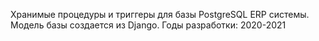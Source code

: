 Хранимые процедуры и триггеры для базы PostgreSQL ERP системы. Модель базы создается из Django.
Годы разработки: 2020-2021

